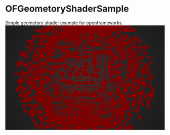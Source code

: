 # OFGeometoryShaderSample
Simple geometory shader example for openframeworks.
![Screenshot](image.jpg)